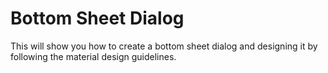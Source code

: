 # Bottom Sheet Dialog
 This will show you how to create a bottom sheet dialog and designing it by following the material design guidelines.
